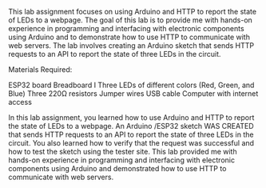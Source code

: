This lab assignment focuses on using Arduino and HTTP to report the state of LEDs to a webpage. The goal of this lab is to provide me with hands-on experience in programming and interfacing with electronic components using Arduino and to demonstrate how to use HTTP to communicate with web servers. The lab involves creating an Arduino sketch that sends HTTP requests to an API to report the state of three LEDs in the circuit.

Materials Required:

ESP32 board
Breadboard I
Three LEDs of different colors (Red, Green, and Blue)
Three 220Ω resistors
Jumper wires
USB cable
Computer with internet access

In this lab assignment, you learned how to use Arduino and HTTP to report the state of LEDs to a webpage. An Arduino /ESP32 sketch WAS CREATED that sends HTTP requests to an API to report the state of three LEDs in the circuit. You also learned how to verify that the request was successful and how to test the sketch using the tester site. This lab provided me with hands-on experience in programming and interfacing with electronic components using Arduino and demonstrated how to use HTTP to communicate with web servers.